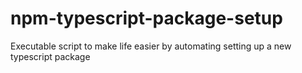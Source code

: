 # npm-typescript-package-setup
Executable script to make life easier by automating setting up a new typescript package

